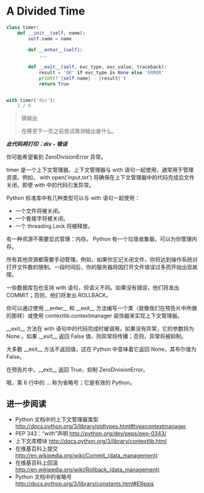 # A Divided Time

```python
class timer:
    def __init__(self, name):
        self.name = name
        
        def __enter__(self):
            ...
            
        def __exit__(self, exc_type, exc_value, traceback):
            result = 'OK' if exc_type is None else 'ERROR'
            print(f'{self.name} - {result}')
            return True


with timer('div'):
    1 / 0
```

> 猜输出
>
> 在移至下一页之前尝试猜测输出是什么。

***此代码将打印：div - 错误***


你可能希望看到 ZeroDivisionError 异常。

timer 是一个上下文管理器。上下文管理器与 with 语句一起使用，通常用于管理资源。例如， with open('input.txt') 将确保在上下文管理器中的代码完成后文件关闭，即使 with 中的代码引发异常。

Python 标准库中有几种类型可以与 with 语句一起使用：

- 一个文件将被关闭。
- 一个套接字将被关闭。
- 一个 threading.Lock 将被释放。

有一种资源不需要显式管理：内存。 Python 有一个垃圾收集器，可以为你管理内存。

所有其他资源都需要手动管理。例如，如果你忘记关闭文件，你将达到操作系统对打开文件数的限制。一段时间后，你的服务器将因打开文件错误过多而开始出现故障。

一些数据库包也支持 with 语句，但语义不同。如果没有错误，他们将发出 COMMIT；否则，他们将发出 ROLLBACK。

你可以通过使用 \_\_enter\_\_ 和 \_\_exit\_\_ 方法编写一个类（就像我们在预告片中所做的那样）或使用 contextlib.contextmanager 装饰器来实现上下文管理器。

\_\_exit\_\_ 方法在 with 语句中的代码完成时被调用，如果没有异常，它的参数将为 None 。如果 \_\_exit\_\_ 返回 False 值，则异常将传播；否则，异常将被抑制。

大多数 \_\_exit\_\_ 方法不返回值，这在 Python 中意味着它返回 None，其布尔值为 False。

在预告片中，\_\_exit\_\_ 返回 True，抑制 ZeroDivisionError。

哦，第 6 行中的 ... 称为省略号；它是有效的 Python。

## 进一步阅读

- Python 文档中的上下文管理器类型
    http://docs.python.org/3/library/stdtypes.html#typecontextmanager
- PEP 343：“with”声明
    http://python.org/dev/peps/pep-0343/
- 上下文库模块
    http://docs.python.org/3/library/contextlib.html
- 在维基百科上提交
    http://en.wikipedia.org/wiki/Commit_(data_management)
- 在维基百科上回滚
    http://en.wikipedia.org/wiki/Rollback_(data_management)
- Python 文档中的省略号
    http://docs.python.org/3/library/constants.html#Ellipsis